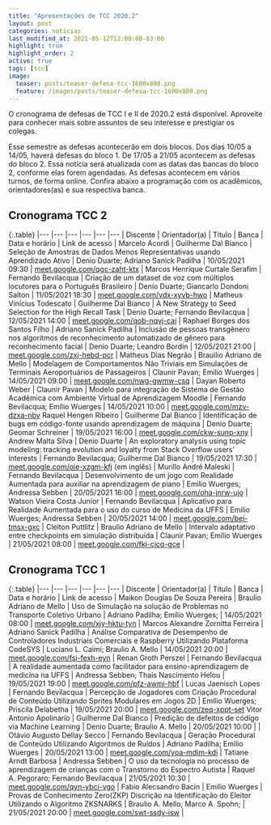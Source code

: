 ```yaml
---
title: "Apresentações de TCC 2020.2"
layout: post
categories: noticias
last_modified_at: 2021-05-12T12:00:00-03:00
highlight: true
highlight_order: 2
active: true
tags: [tcc]
image:
  teaser: posts/teaser-defesa-tcc-1600x800.png
  feature: /images/posts/teaser-defesa-tcc-1600x800.png
---
```


O cronograma de defesas de TCC I e II de 2020.2 está disponível. Aproveite para conhecer mais sobre assuntos de seu interesse e prestigiar os colegas.

Esse semestre as defesas acontecerão em dois blocos. Dos dias 10/05 a 14/05, haverá defesas do bloco 1. De 17/05 a 21/05 acontecem as defesas do bloco 2. Essa notícia será atualizada com as datas das bancas do bloco 2, conforme elas forem agendadas. As defesas acontecem em vários turnos, de forma online. Confira abaixo a programação com os acadêmicos, orientadores(as) e sua respectiva banca.

## Cronograma TCC 2

{:.table}
|--- |--- |--- |--- |--- |--- |
Discente | Orientador(a) | Título | Banca |	Data e horário | Link de acesso |
Marcelo Acordi | Guilherme Dal Bianco | Seleção de Amostras de Dados Menos Representativas usando Aprendizado Ativo |  Denio Duarte; Adriano Sanick Padilha | 10/05/2021 09:30 | [meet.google.com/qgc-zaht-ktx](https://meet.google.com/qgc-zaht-ktx) |
Marcos Henrique Curtale Serafim | Fernando Bevilacqua | Criação de um dataset de voz com múltiplos locutores para o Português Brasileiro | Denio Duarte; Giancarlo Dondoni Salton | 11/05/2021 18:30 | [meet.google.com/vdx-xyvb-hwo](https://meet.google.com/vdx-xyvb-hw) |
Matheus Vinícius Todescato | Guilherme Dal Bianco | A New Strategy to Seed Selection for the High Recall Task | Denio Duarte; Fernando Bevilacqua | 12/05/2021 14:00 | [meet.google.com/qob-nqvj-cai](https://meet.google.com/qob-nqvj-cai) |
Raphael Borges dos Santos Filho | Adriano Sanick Padilha | Inclusão de pessoas transgênero nos algoritmos de  reconhecimento automatizado de gênero para reconhecimento facial | Denio Duarte; Leandro Bordin | 12/05/2021 21:00 | [meet.google.com/zxj-hebd-pcr](https://meet.google.com/zxj-hebd-pcr) |
Matheus Dias Negrão | Brauilio Adriano de  Mello | Modelagem de Comportamentos Não Triviais em Simulações de Terminais Aeroportuários de Passageiros |  Claunir Pavan; Emilio Wuerges | 14/05/2021 09:00 | [meet.google.com/nwg-gwmw-csq](https://meet.google.com/nwg-gwmw-csq) |
Dayan Roberto Weber | Claunir Pavan | Modelo para integração de Sistema de Gestão Acadêmica com Ambiente Virtual de Aprendizagem Moodle	| Fernando Bevilacqua; Emílio Wuerges | 14/05/2021 10:00 | [meet.google.com/mzv-dzxa-nby](https://meet.google.com/mzv-dzxa-nby)
Raquel Hengen Ribeiro | Guilherme Dal Bianco | Identificação de bugs em código-fonte usando aprendizagem de máquina |  Denio Duarte; Geomar Schreiner | 19/05/2021 16:00 | [meet.google.com/ckw-sunp-xny](https://meet.google.com/ckw-sunp-xny) |
Andrew Malta Silva | Denio Duarte | An exploratory analysis using topic modeling: tracking evolution and loyalty from Stack Overflow users’ interests | Fernando Bevilacqua; Guilherme Dal Bianco | 19/05/2021 17:30 | [meet.google.com/oie-xzgm-kfj](https://meet.google.com/oie-xzgm-kfj) (em inglês) |
Murillo André Maleski | Fernando Bevilacqua | Desenvolvimento de um jogo com Realidade Aumentada para auxiliar na aprendizagem de piano |  Emilio Wuerges; Andressa Sebben | 20/05/2021 16:00 | [meet.google.com/oha-jnrw-ujo](https://meet.google.com/oha-jnrw-ujo) |
Watson Vieira Costa Junior | Fernando Bevilacqua | Aplicativo para Realidade Aumentada para o uso do curso de Medicina da UFFS |  Emilio Wuerges; Andressa Sebben | 20/05/2021 14:00 | [meet.google.com/bei-tmsx-gxc](https://meet.google.com/bei-tmsx-gxc) |
Cleiton Puttlitz | Braulio Adriano de Mello | Intervalo adaptativo entre checkpoints  em simulação distribuída | Claunir Pavan; Emílio Wuerges | 21/05/2021 08:00 | [meet.google.com/fkj-cicq-gce](https://meet.google.com/fkj-cicq-gce) |


## Cronograma TCC 1

{:.table}
|--- |--- |--- |--- |--- |--- |
Discente | Orientador(a) | Título | Banca |	Data e horário | Link de acesso |
Maikon Douglas De Souza Pereira | Braulio Adriano de Mello | Uso de Simulação na solução de Problemas no Transporte Coletivo Urbano | Adriano Padilha; Emílio Wuerges; | 14/05/2021 08:00 | [meet.google.com/xjy-hktu-tyn](https://meet.google.com/xjy-hktu-tyn) |
Marcos Alexandre Zornitta Ferreira | Adriano Sanick Padilha | Análise Comparativa de Desempenho de Controladores Industriais Comerciais e Raspberry Utilizando Plataforma CodeSYS | Luciano L. Caimi; Braulio A. Mello | 14/05/2021 20:00 | [meet.google.com/fsi-fexh-eyn](https://meet.google.com/fsi-fexh-eyn) |
Renan Groth Perszel | Fernando Bevilacqua | A realidade aumentada como facilitador para ensino-aprendizagem de medicina na UFFS | Andressa Sebben; Thais Nascimento Helou | 19/05/2021 19:00 | [meet.google.com/pfz-awmi-hbf](https://meet.google.com/pfz-awmi-hbf) |
Lucas Jaenisch Lopes | Fernando Bevilacqua | Percepção de Jogadores com Criação Procedural de Conteúdo Utilizando Sprites Modulares em Jogos 2D	| Emílio Wuerges; Priscila Delabetha | 19/05/2021 20:00 | [meet.google.com/zeq-xppt-set](https://meet.google.com/zeq-xppt-set)
Vitor Antonio Apolinario | Guilherme Dal Bianco | Predição de defeitos de código via Machine Learning | Denio Duarte; Braulio A. Mello | 20/05/2021 10:00 | |
Otávio Augusto Dellay Secco | Fernando Bevilacqua | Geração Procedural de Conteúdo Utilizando Algoritmos de Ruídos | Adriano Padilha; Emílio Wuerges | 20/05/2021 13:00 | [meet.google.com/yoa-mdim-kdi](https://meet.google.com/yoa-mdim-kdi) |
Tatiane Arndt Barbosa | Andressa Sebben | O uso da tecnologia no processo de aprendizagem de crianças com o Transtorno do Espectro Autista | Raquel A. Pegoraro; Fernando Bevilacqua | 21/05/2021 10:30 | [meet.google.com/qyn-ybci-vgo](https://meet.google.com/qyn-ybci-vgo) |
Fabio Alecsandro Bacin | Emílio Wuerges | Provas de Conhecimento Zero(ZKP) Discrição na Identificação do Eleitor Utilizando o Algoritmo ZKSNARKS | Braulio A. Mello; Marco A. Spohn; | 21/05/2021 20:00 | [meet.google.com/swt-ssdy-isw](https://meet.google.com/swt-ssdy-isw) |

